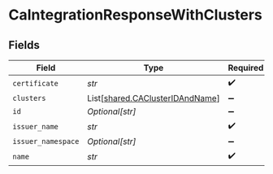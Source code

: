 # CaIntegrationResponseWithClusters


## Fields

| Field                                                                        | Type                                                                         | Required                                                                     | Description                                                                  |
| ---------------------------------------------------------------------------- | ---------------------------------------------------------------------------- | ---------------------------------------------------------------------------- | ---------------------------------------------------------------------------- |
| `certificate`                                                                | *str*                                                                        | :heavy_check_mark:                                                           | N/A                                                                          |
| `clusters`                                                                   | List[[shared.CAClusterIDAndName](../../models/shared/caclusteridandname.md)] | :heavy_minus_sign:                                                           | N/A                                                                          |
| `id`                                                                         | *Optional[str]*                                                              | :heavy_minus_sign:                                                           | N/A                                                                          |
| `issuer_name`                                                                | *str*                                                                        | :heavy_check_mark:                                                           | N/A                                                                          |
| `issuer_namespace`                                                           | *Optional[str]*                                                              | :heavy_minus_sign:                                                           | N/A                                                                          |
| `name`                                                                       | *str*                                                                        | :heavy_check_mark:                                                           | N/A                                                                          |